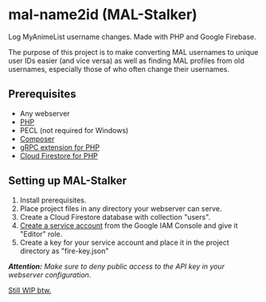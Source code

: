 # mal-name2id (MAL-Stalker)
Log MyAnimeList username changes. Made with PHP and Google Firebase.

The purpose of this project is to make converting MAL usernames to unique user IDs easier (and vice versa) as well as finding MAL profiles from old usernames, especially those of who often change their usernames.

## Prerequisites
- Any webserver
- [PHP](https://www.php.net/downloads.php)
- PECL (not required for Windows)
- [Composer](https://getcomposer.org/)
- [gRPC extension for PHP](https://pecl.php.net/package/grpc)
- [Cloud Firestore for PHP](https://cloud.google.com/php/docs/reference/cloud-firestore/latest)

## Setting up MAL-Stalker
1. Install prerequisites.
2. Place project files in any directory your webserver can serve.
3. Create a Cloud Firestore database with collection "users".
4. [Create a service account](https://cloud.google.com/iam/docs/service-accounts-create) from the Google IAM Console and give it "Editor" role.
5. Create a key for your service account and place it in the project directory as "fire-key.json"

***Attention:** Make sure to deny public access to the API key in your webserver configuration.*

<u>Still WIP btw.</u>
